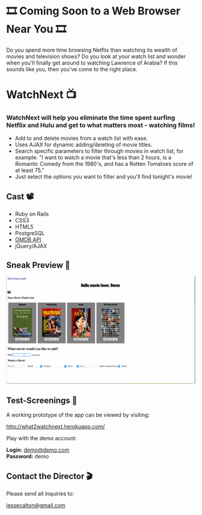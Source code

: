 # 🎞 Coming Soon to a Web Browser Near You 🎞

Do you spend more time browsing Netflix than watching its wealth of movies and television shows? Do you look at your watch list and wonder when you'll finally get around to watching Lawrence of Arabia? If this sounds like you, then you've come to the right place.

# WatchNext 📺 

### WatchNext will help you eliminate the time spent surfing Netflix and Hulu and get to what matters most - watching films! 

* Add to and delete movies from a watch list with ease.
* Uses AJAX for dynamic adding/deleting of movie titles.
* Search specific parameters to filter through movies in watch list, for example: "I want to watch a movie that's less than 2 hours, is a Romantic Comedy from the 1980's, and has a Rotten Tomatoes score of at least 75."
* Just select the options you want to filter and you'll find tonight's movie!

## Cast 📽️

* Ruby on Rails
* CSS3
* HTML5
* PostgreSQL
* [OMDB API](http://www.omdbapi.com)
* jQuery/AJAX

## Sneak Preview 🍿

![Demo](watch-next-demo.gif)

## Test-Screenings 📼

A working prototype of the app can be viewed by visiting:

<http://what2watchnext.herokuapp.com/>

Play with the demo account:

  **Login:** demo@demo.com <br>
  **Password:** demo

## Contact the Director 🎬

Please send all inquiries to: 

<jessecalton@gmail.com>
